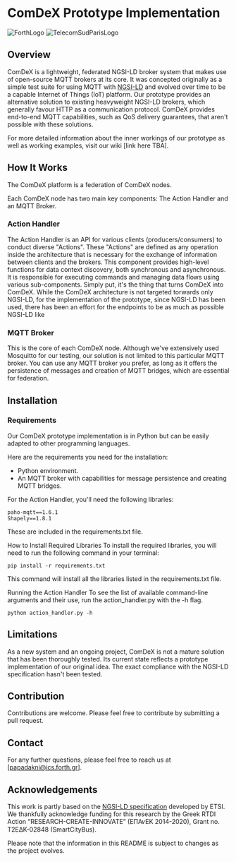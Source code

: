 # ComDeX Prototype Implementation
![ForthLogo](https://pbs.twimg.com/profile_images/1217106700802707457/rHnHFPeZ_400x400.jpg) 
![TelecomSudParisLogo](https://upload.wikimedia.org/wikipedia/fr/thumb/1/1d/Logo_T%C3%A9l%C3%A9com_SudParis.svg/1200px-Logo_T%C3%A9l%C3%A9com_SudParis.svg.png)

## Overview
ComDeX is a lightweight, federated NGSI-LD broker system that makes use of open-source MQTT brokers at its core. It was concepted originally as a simple test suite for using MQTT with [NGSI-LD](https://www.etsi.org/deliver/etsi_gs/CIM/001_099/009/01.01.01_60/gs_CIM009v010101p.pdf) and evolved over time to be a capable Internet of Things (IoT) platform.
Our prototype provides an alternative solution to existing heavyweight NGSI-LD brokers, which generally favour HTTP as a communication protocol. ComDeX provides end-to-end MQTT capabilities, such as QoS delivery guarantees, that aren't possible with these solutions.

For more detailed information about the inner workings of our prototype as well as working examples, visit our wiki [link here TBA].

## How It Works

The ComDeX platform is a federation of ComDeX nodes.

Each ComDeX node has two main key components: The Action Handler and an MQTT Broker.

### Action Handler
The Action Handler is an API for various clients (producers/consumers) to conduct diverse "Actions". These "Actions" are defined as any operation inside the architecture that is necessary for the exchange of information between clients and the brokers.
This component provides high-level functions for data context discovery, both synchronous and asynchronous. It is responsible for executing commands and managing data flows using various sub-components. Simply put, it's the thing that turns ComDeX into ComDeX. While the ComDeX architecture is not targeted torwards only NGSI-LD, for the implementation of the prototype, since NGSI-LD has been used, there has been an effort for the endpoints to be as much as possible NGSI-LD like

### MQTT Broker
This is the core of each ComDeX node. Although we've extensively used Mosquitto for our testing, our solution is not limited to this particular MQTT broker. You can use any MQTT broker you prefer, as long as it offers the persistence of messages and creation of MQTT bridges, which are essential for federation.

## Installation
### Requirements
Our ComDeX prototype implementation is in Python but can be easily adapted to other programming languages.

Here are the requirements you need for the installation:

- Python environment.
- An MQTT broker with capabilities for message persistence and creating MQTT bridges.


For the Action Handler, you'll need the following libraries:

```
paho-mqtt==1.6.1
Shapely==1.8.1
```
These are included in the requirements.txt file.

How to Install Required Libraries
To install the required libraries, you will need to run the following command in your terminal:

```
pip install -r requirements.txt
```

This command will install all the libraries listed in the requirements.txt file.

Running the Action Handler
To see the list of available command-line arguments and their use, run the action_handler.py with the -h flag.

```
python action_handler.py -h
```


## Limitations
As a new system and an ongoing project, ComDeX is not a mature solution that has been thoroughly tested. Its current state reflects a prototype implementation of our original idea. The exact compliance with the NGSI-LD specification hasn't been tested.

## Contribution
Contributions are welcome. Please feel free to contribute by submitting a pull request.


## Contact
For any further questions, please feel free to reach us at [papadakni@ics.forth.gr].

## Acknowledgements
This work is partly based on the [NGSI-LD specification](https://www.etsi.org/deliver/etsi_gs/CIM/001_099/009/01.01.01_60/gs_CIM009v010101p.pdf) developed by ETSI.
We thankfully acknowledge funding for this research by the Greek RTDI Action “RESEARCH-CREATE-INNOVATE” (EΠA𝜈EK 2014-2020), Grant no. T2EΔK-02848 (SmartCityBus).

Please note that the information in this README is subject to changes as the project evolves.
